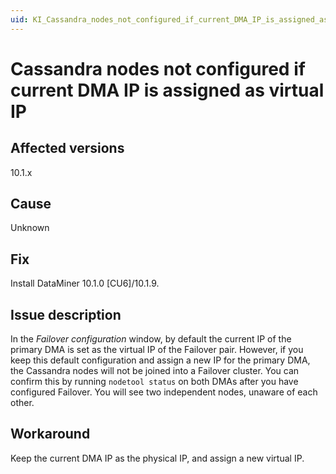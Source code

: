 ```yaml
---
uid: KI_Cassandra_nodes_not_configured_if_current_DMA_IP_is_assigned_as_virtual_IP
---
```


# Cassandra nodes not configured if current DMA IP is assigned as virtual IP

## Affected versions

10.1.x

## Cause

Unknown

## Fix

Install DataMiner 10.1.0 [CU6]/10.1.9<!--RN 30213-->.

## Issue description

In the *Failover configuration* window, by default the current IP of the primary DMA is set as the virtual IP of the Failover pair. However, if you keep this default configuration and assign a new IP for the primary DMA, the Cassandra nodes will not be joined into a Failover cluster. You can confirm this by running `nodetool status` on both DMAs after you have configured Failover. You will see two independent nodes, unaware of each other.

## Workaround

Keep the current DMA IP as the physical IP, and assign a new virtual IP.
